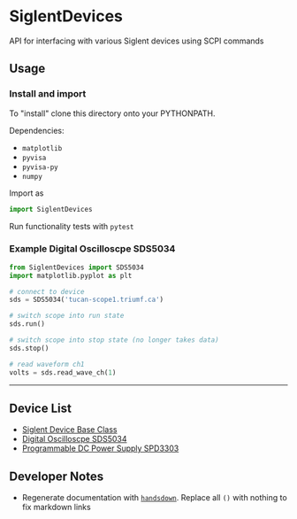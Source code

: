 # SiglentDevices
API for interfacing with various Siglent devices using SCPI commands

## Usage

### Install and import

To "install" clone this directory onto your PYTHONPATH.

Dependencies:

* `matplotlib`
* `pyvisa`
* `pyvisa-py`
* `numpy`

Import as

```python
import SiglentDevices
```

Run functionality tests with `pytest`

### Example Digital Oscilloscpe SDS5034

```python
from SiglentDevices import SDS5034
import matplotlib.pyplot as plt

# connect to device
sds = SDS5034('tucan-scope1.triumf.ca')

# switch scope into run state
sds.run()

# switch scope into stop state (no longer takes data)
sds.stop()

# read waveform ch1
volts = sds.read_wave_ch(1)
```
---

## Device List

* [Siglent Device Base Class](docs/src/SiglenBase.md)
* [Digital Oscilloscpe SDS5034](docs/src/SDS5034.md)
* [Programmable DC Power Supply SPD3303](docs/src/SPD3303.md)


## Developer Notes

* Regenerate documentation with [`handsdown`](https://github.com/vemel/handsdown). Replace all `()` with nothing to fix markdown links